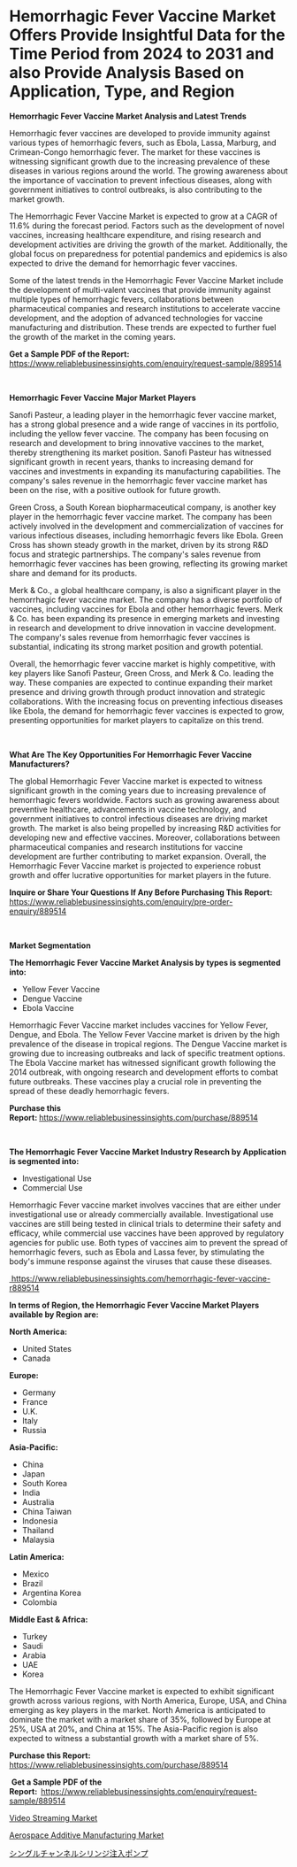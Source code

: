 <p><h1>Hemorrhagic Fever Vaccine Market Offers Provide Insightful Data for the Time Period from 2024 to 2031 and also Provide Analysis Based on Application, Type, and Region</h1></p><p><strong>Hemorrhagic Fever Vaccine Market Analysis and Latest Trends</strong></p>
<p><p>Hemorrhagic fever vaccines are developed to provide immunity against various types of hemorrhagic fevers, such as Ebola, Lassa, Marburg, and Crimean-Congo hemorrhagic fever. The market for these vaccines is witnessing significant growth due to the increasing prevalence of these diseases in various regions around the world. The growing awareness about the importance of vaccination to prevent infectious diseases, along with government initiatives to control outbreaks, is also contributing to the market growth.</p><p>The Hemorrhagic Fever Vaccine Market is expected to grow at a CAGR of 11.6% during the forecast period. Factors such as the development of novel vaccines, increasing healthcare expenditure, and rising research and development activities are driving the growth of the market. Additionally, the global focus on preparedness for potential pandemics and epidemics is also expected to drive the demand for hemorrhagic fever vaccines.</p><p>Some of the latest trends in the Hemorrhagic Fever Vaccine Market include the development of multi-valent vaccines that provide immunity against multiple types of hemorrhagic fevers, collaborations between pharmaceutical companies and research institutions to accelerate vaccine development, and the adoption of advanced technologies for vaccine manufacturing and distribution. These trends are expected to further fuel the growth of the market in the coming years.</p></p>
<p><strong>Get a Sample PDF of the Report:&nbsp;</strong> <a href="https://www.reliablebusinessinsights.com/enquiry/request-sample/889514">https://www.reliablebusinessinsights.com/enquiry/request-sample/889514</a></p>
<p>&nbsp;</p>
<p><strong>Hemorrhagic Fever Vaccine Major Market Players</strong></p>
<p><p>Sanofi Pasteur, a leading player in the hemorrhagic fever vaccine market, has a strong global presence and a wide range of vaccines in its portfolio, including the yellow fever vaccine. The company has been focusing on research and development to bring innovative vaccines to the market, thereby strengthening its market position. Sanofi Pasteur has witnessed significant growth in recent years, thanks to increasing demand for vaccines and investments in expanding its manufacturing capabilities. The company's sales revenue in the hemorrhagic fever vaccine market has been on the rise, with a positive outlook for future growth.</p><p>Green Cross, a South Korean biopharmaceutical company, is another key player in the hemorrhagic fever vaccine market. The company has been actively involved in the development and commercialization of vaccines for various infectious diseases, including hemorrhagic fevers like Ebola. Green Cross has shown steady growth in the market, driven by its strong R&D focus and strategic partnerships. The company's sales revenue from hemorrhagic fever vaccines has been growing, reflecting its growing market share and demand for its products.</p><p>Merk & Co., a global healthcare company, is also a significant player in the hemorrhagic fever vaccine market. The company has a diverse portfolio of vaccines, including vaccines for Ebola and other hemorrhagic fevers. Merk & Co. has been expanding its presence in emerging markets and investing in research and development to drive innovation in vaccine development. The company's sales revenue from hemorrhagic fever vaccines is substantial, indicating its strong market position and growth potential.</p><p>Overall, the hemorrhagic fever vaccine market is highly competitive, with key players like Sanofi Pasteur, Green Cross, and Merk & Co. leading the way. These companies are expected to continue expanding their market presence and driving growth through product innovation and strategic collaborations. With the increasing focus on preventing infectious diseases like Ebola, the demand for hemorrhagic fever vaccines is expected to grow, presenting opportunities for market players to capitalize on this trend.</p></p>
<p>&nbsp;</p>
<p><strong>What Are The Key Opportunities For Hemorrhagic Fever Vaccine Manufacturers?</strong></p>
<p><p>The global Hemorrhagic Fever Vaccine market is expected to witness significant growth in the coming years due to increasing prevalence of hemorrhagic fevers worldwide. Factors such as growing awareness about preventive healthcare, advancements in vaccine technology, and government initiatives to control infectious diseases are driving market growth. The market is also being propelled by increasing R&D activities for developing new and effective vaccines. Moreover, collaborations between pharmaceutical companies and research institutions for vaccine development are further contributing to market expansion. Overall, the Hemorrhagic Fever Vaccine market is projected to experience robust growth and offer lucrative opportunities for market players in the future.</p></p>
<p><strong>Inquire or Share Your Questions If Any Before Purchasing This Report:</strong> <a href="https://www.reliablebusinessinsights.com/enquiry/pre-order-enquiry/889514">https://www.reliablebusinessinsights.com/enquiry/pre-order-enquiry/889514</a></p>
<p>&nbsp;</p>
<p><strong>Market Segmentation</strong></p>
<p><strong>The Hemorrhagic Fever Vaccine Market Analysis by types is segmented into:</strong></p>
<p><ul><li>Yellow Fever Vaccine</li><li>Dengue Vaccine</li><li>Ebola Vaccine</li></ul></p>
<p><p>Hemorrhagic Fever Vaccine market includes vaccines for Yellow Fever, Dengue, and Ebola. The Yellow Fever Vaccine market is driven by the high prevalence of the disease in tropical regions. The Dengue Vaccine market is growing due to increasing outbreaks and lack of specific treatment options. The Ebola Vaccine market has witnessed significant growth following the 2014 outbreak, with ongoing research and development efforts to combat future outbreaks. These vaccines play a crucial role in preventing the spread of these deadly hemorrhagic fevers.</p></p>
<p><strong>Purchase this Report:&nbsp;</strong><a href="https://www.reliablebusinessinsights.com/purchase/889514">https://www.reliablebusinessinsights.com/purchase/889514</a></p>
<p>&nbsp;</p>
<p><strong>The Hemorrhagic Fever Vaccine Market Industry Research by Application is segmented into:</strong></p>
<p><ul><li>Investigational Use</li><li>Commercial Use</li></ul></p>
<p><p>Hemorrhagic Fever vaccine market involves vaccines that are either under investigational use or already commercially available. Investigational use vaccines are still being tested in clinical trials to determine their safety and efficacy, while commercial use vaccines have been approved by regulatory agencies for public use. Both types of vaccines aim to prevent the spread of hemorrhagic fevers, such as Ebola and Lassa fever, by stimulating the body's immune response against the viruses that cause these diseases.</p></p>
<p><a href="https://www.reliablebusinessinsights.com/hemorrhagic-fever-vaccine-r889514">&nbsp;https://www.reliablebusinessinsights.com/hemorrhagic-fever-vaccine-r889514</a></p>
<p><strong>In terms of Region, the Hemorrhagic Fever Vaccine Market Players available by Region are:</strong></p>
<p>
    <p> <strong> North America: </strong>
        <ul>
            <li>United States</li>
            <li>Canada</li>
        </ul>
        </p> 
    <p> <strong> Europe: </strong>
        <ul>
            <li>Germany</li>
            <li>France</li>
            <li>U.K.</li>
            <li>Italy</li>
            <li>Russia</li>
        </ul>
        </p> 
    <p> <strong> Asia-Pacific: </strong>
        <ul>
            <li>China</li>
            <li>Japan</li>
            <li>South Korea</li>
            <li>India</li>
            <li>Australia</li>
            <li>China Taiwan</li>
            <li>Indonesia</li>
            <li>Thailand</li>
            <li>Malaysia</li>
        </ul>
        </p> 
    <p> <strong> Latin America: </strong>
        <ul>
            <li>Mexico</li>
            <li>Brazil</li>
            <li>Argentina Korea</li>
            <li>Colombia</li>
        </ul>
        </p> 
    <p> <strong> Middle East & Africa: </strong>
        <ul>
            <li>Turkey</li>
            <li>Saudi</li>
            <li>Arabia</li>
            <li>UAE</li>
            <li>Korea</li>
        </ul>
    </p>
    </p>
<p><p>The Hemorrhagic Fever Vaccine market is expected to exhibit significant growth across various regions, with North America, Europe, USA, and China emerging as key players in the market. North America is anticipated to dominate the market with a market share of 35%, followed by Europe at 25%, USA at 20%, and China at 15%. The Asia-Pacific region is also expected to witness a substantial growth with a market share of 5%.</p></p>
<p><strong>Purchase this Report: </strong><a href="https://www.reliablebusinessinsights.com/purchase/889514">https://www.reliablebusinessinsights.com/purchase/889514</a></p>
<p>&nbsp;<strong>Get a Sample PDF of the Report:&nbsp;&nbsp;</strong><a href="https://www.reliablebusinessinsights.com/enquiry/request-sample/889514">https://www.reliablebusinessinsights.com/enquiry/request-sample/889514</a></p>
<p><strong></strong></p>
<p><p><a href="https://github.com/huqhwmcs55/Market-Research-Report-List-1/blob/main/video-streaming-market.md">Video Streaming Market</a></p><p><a href="https://github.com/kumertitash/Market-Research-Report-List-1/blob/main/aerospace-additive-manufacturing-market.md">Aerospace Additive Manufacturing Market</a></p><p><a href="https://github.com/alyle7648/Market-Research-Report-List-2/blob/main/8226173178029.md">シングルチャンネルシリンジ注入ポンプ</a></p></p>